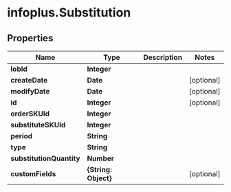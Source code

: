 # infoplus.Substitution

## Properties
Name | Type | Description | Notes
------------ | ------------- | ------------- | -------------
**lobId** | **Integer** |  | 
**createDate** | **Date** |  | [optional] 
**modifyDate** | **Date** |  | [optional] 
**id** | **Integer** |  | [optional] 
**orderSKUId** | **Integer** |  | 
**substituteSKUId** | **Integer** |  | 
**period** | **String** |  | 
**type** | **String** |  | 
**substitutionQuantity** | **Number** |  | 
**customFields** | **{String: Object}** |  | [optional] 


